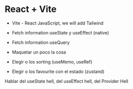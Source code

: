 # React + Vite

- Vite - React JavaScript, we will add Tailwind

- Fetch information useState y useEffect (native)
- Fetch information useQuery
- Maquetar un poco la cosa

- Elegir o los sorting (useMemo, useRef)
- Elegir o los favourite con el estado (zustand)

Hablar del useState hell, del useEffect hell, del Provider Hell
